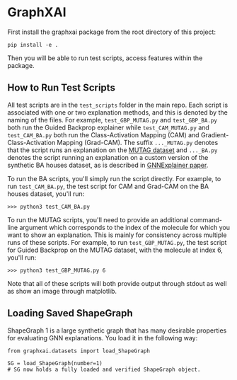 # GraphXAI

First install the graphxai package from the root directory of this project:

  ```pip install -e .```
  
Then you will be able to run test scripts, access features within the package.

## How to Run Test Scripts
All test scripts are in the `test_scripts` folder in the main repo. Each script is associated with one or two explanation methods, and this is denoted by the naming of the files. For example, `test_GBP_MUTAG.py` and `test_GBP_BA.py` both run the Guided Backprop explainer while `test_CAM_MUTAG.py` and `test_CAM_BA.py` both run the Class-Activation Mapping (CAM) and Gradient-Class-Activation Mapping (Grad-CAM). The suffix `..._MUTAG.py` denotes that the script runs an explanation on the [MUTAG dataset](https://chrsmrrs.github.io/datasets/docs/datasets/) and `..._BA.py` denotes the script running an explanation on a custom version of the synthetic BA houses dataset, as is described in [GNNExplainer paper](https://arxiv.org/abs/1903.03894). 

To run the BA scripts, you'll simply run the script directly. For example, to run `test_CAM_BA.py`, the test script for CAM and Grad-CAM on the BA houses dataset, you'll run:

```>>> python3 test_CAM_BA.py```

To run the MUTAG scripts, you'll need to provide an additional command-line argument which corresponds to the index of the molecule for which you want to show an explanation. This is mainly for consistency across multiple runs of these scripts. For example, to run `test_GBP_MUTAG.py`, the test script for Guided Backprop on the MUTAG dataset, with the molecule at index 6, you'll run:

```>>> python3 test_GBP_MUTAG.py 6```

Note that all of these scripts will both provide output through stdout as well as show an image through matplotlib.

## Loading Saved ShapeGraph
ShapeGraph 1 is a large synthetic graph that has many desirable properties for evaluating GNN explanations. You load it in the following way:
```
from graphxai.datasets import load_ShapeGraph

SG = load_ShapeGraph(number=1) 
# SG now holds a fully loaded and verified ShapeGraph object.
```
